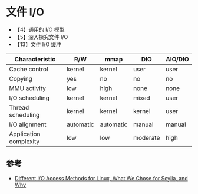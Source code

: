 # 文件 I/O

* 【4】通用的 I/O 模型
* 【5】深入探究文件 I/O
* 【13】文件 I/O 缓冲

| Characteristic         | R/W       | mmap      | DIO      | AIO/DIO |
| ---------------------- | --------- | --------- | -------- | ------- |
| Cache control          | kernel    | kernel    | user     | user    |
| Copying                | yes       | no        | no       | no      |
| MMU activity           | low       | high      | none     | none    |
| I/O scheduling         | kernel    | kernel    | mixed    | user    |
| Thread scheduling      | kernel    | kernel    | kernel   | user    |
| I/O alignment          | automatic | automatic | manual   | manual  |
| Application complexity | low       | low       | moderate | high    |

## 参考

* [Different I/O Access Methods for Linux, What We Chose for Scylla, and Why](https://www.scylladb.com/2017/10/05/io-access-methods-scylla/)